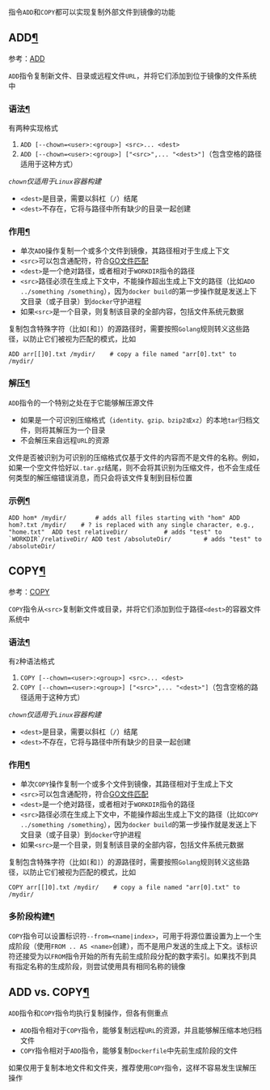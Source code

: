 指令`ADD`和`COPY`都可以实现复制外部文件到镜像的功能

## ADD[¶](https://containerization-automation.readthedocs.io/zh-cn/latest/docker/dockerfile/ADD%E5%92%8CCOPY/#add "Permanent link")

参考：[ADD](https://docs.docker.com/engine/reference/builder/#add)

`ADD`指令复制新文件、目录或远程文件`URL`，并将它们添加到位于镜像的文件系统中

### 语法[¶](https://containerization-automation.readthedocs.io/zh-cn/latest/docker/dockerfile/ADD%E5%92%8CCOPY/#_1 "Permanent link")

有两种实现格式

1. `ADD [--chown=<user>:<group>] <src>... <dest>`
2. `ADD [--chown=<user>:<group>] ["<src>",... "<dest>"]`（包含空格的路径适用于这种方式）

_`chown`仅适用于`Linux`容器构建_

- `<dest>`是目录，需要以斜杠（`/`）结尾
- `<dest>`不存在，它将与路径中所有缺少的目录一起创建

### 作用[¶](https://containerization-automation.readthedocs.io/zh-cn/latest/docker/dockerfile/ADD%E5%92%8CCOPY/#_2 "Permanent link")

- 单次`ADD`操作复制一个或多个文件到镜像，其路径相对于生成上下文
- `<src>`可以包含通配符，符合[GO文件匹配](http://golang.org/pkg/path/filepath#Match)
- `<dest>`是一个绝对路径，或者相对于`WORKDIR`指令的路径
- `<src>`路径必须在生成上下文中，不能操作超出生成上下文的路径（比如`ADD ../something /something`），因为`docker build`的第一步操作就是发送上下文目录（或子目录）到`docker`守护进程
- 如果`<src>`是一个目录，则复制该目录的全部内容，包括文件系统元数据

复制包含特殊字符（比如`[`和`]`）的源路径时，需要按照`Golang`规则转义这些路径，以防止它们被视为匹配的模式，比如

`ADD arr[[]0].txt /mydir/    # copy a file named "arr[0].txt" to /mydir/`

### 解压[¶](https://containerization-automation.readthedocs.io/zh-cn/latest/docker/dockerfile/ADD%E5%92%8CCOPY/#_3 "Permanent link")

`ADD`指令的一个特别之处在于它能够解压源文件

- 如果是一个可识别压缩格式（`identity、gzip、bzip2或xz`）的本地`tar`归档文件，则将其解压为一个目录
- 不会解压来自远程`URL`的资源

文件是否被识别为可识别的压缩格式仅基于文件的内容而不是文件的名称。例如，如果一个空文件恰好以`.tar.gz`结尾，则不会将其识别为压缩文件，也不会生成任何类型的解压缩错误消息，而只会将该文件复制到目标位置

### 示例[¶](https://containerization-automation.readthedocs.io/zh-cn/latest/docker/dockerfile/ADD%E5%92%8CCOPY/#_4 "Permanent link")

``ADD hom* /mydir/        # adds all files starting with "hom" ADD hom?.txt /mydir/    # ? is replaced with any single character, e.g., "home.txt"  ADD test relativeDir/          # adds "test" to `WORKDIR`/relativeDir/ ADD test /absoluteDir/         # adds "test" to /absoluteDir/``

## COPY[¶](https://containerization-automation.readthedocs.io/zh-cn/latest/docker/dockerfile/ADD%E5%92%8CCOPY/#copy "Permanent link")

参考：[COPY](https://docs.docker.com/engine/reference/builder/#copy)

`COPY`指令从`<src>`复制新文件或目录，并将它们添加到位于路径`<dest>`的容器文件系统中

### 语法[¶](https://containerization-automation.readthedocs.io/zh-cn/latest/docker/dockerfile/ADD%E5%92%8CCOPY/#_5 "Permanent link")

有`2`种语法格式

1. `COPY [--chown=<user>:<group>] <src>... <dest>`
2. `COPY [--chown=<user>:<group>] ["<src>",... "<dest>"]`（包含空格的路径适用于这种方式）

_`chown`仅适用于`Linux`容器构建_

- `<dest>`是目录，需要以斜杠（`/`）结尾
- `<dest>`不存在，它将与路径中所有缺少的目录一起创建

### 作用[¶](https://containerization-automation.readthedocs.io/zh-cn/latest/docker/dockerfile/ADD%E5%92%8CCOPY/#_6 "Permanent link")

- 单次`COPY`操作复制一个或多个文件到镜像，其路径相对于生成上下文
- `<src>`可以包含通配符，符合[GO文件匹配](http://golang.org/pkg/path/filepath#Match)
- `<dest>`是一个绝对路径，或者相对于`WORKDIR`指令的路径
- `<src>`路径必须在生成上下文中，不能操作超出生成上下文的路径（比如`COPY ../something /something`），因为`docker build`的第一步操作就是发送上下文目录（或子目录）到`docker`守护进程
- 如果`<src>`是一个目录，则复制该目录的全部内容，包括文件系统元数据

复制包含特殊字符（比如`[`和`]`）的源路径时，需要按照`Golang`规则转义这些路径，以防止它们被视为匹配的模式，比如

`COPY arr[[]0].txt /mydir/    # copy a file named "arr[0].txt" to /mydir/`

### 多阶段构建[¶](https://containerization-automation.readthedocs.io/zh-cn/latest/docker/dockerfile/ADD%E5%92%8CCOPY/#_7 "Permanent link")

`COPY`指令可以设置标识符`--from=<name|index>`，可用于将源位置设置为上一个生成阶段（使用`FROM .. AS <name>`创建），而不是用户发送的生成上下文。该标识符还接受为以`FROM`指令开始的所有先前生成阶段分配的数字索引。如果找不到具有指定名称的生成阶段，则尝试使用具有相同名称的镜像

## ADD vs. COPY[¶](https://containerization-automation.readthedocs.io/zh-cn/latest/docker/dockerfile/ADD%E5%92%8CCOPY/#add-vs-copy "Permanent link")

`ADD`指令和`COPY`指令均执行复制操作，但各有侧重点

- `ADD`指令相对于`COPY`指令，能够复制远程`URL`的资源，并且能够解压缩本地归档文件
- `COPY`指令相对于`ADD`指令，能够复制`Dockerfile`中先前生成阶段的文件

如果仅用于复制本地文件和文件夹，推荐使用`COPY`指令，这样不容易发生误解压操作